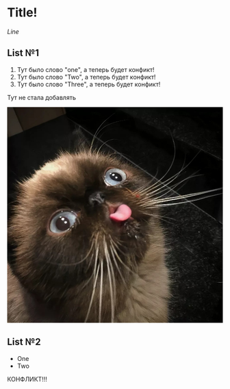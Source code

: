 # Title!

*Line*

## List №1 ##
1. Тут было слово "one", а теперь будет конфикт!
2. Тут было слово "Two", а теперь будет конфикт!
3. Тут было слово "Three", а теперь будет конфикт!

Тут не стала добавлять


![cat](cat.jpg)

## List №2 ##
* One
* Two 

КОНФЛИКТ!!! 
